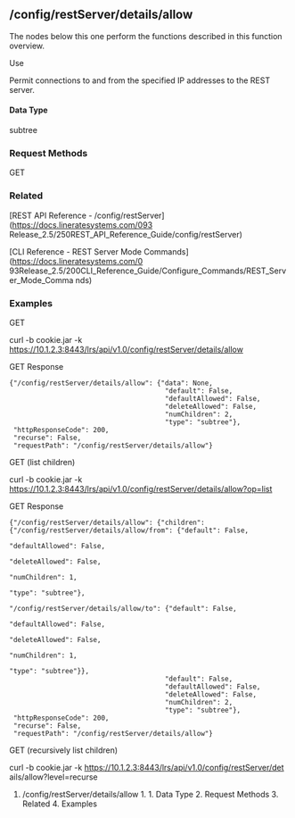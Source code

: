 ## /config/restServer/details/allow

The nodes below this one perform the functions described in this function
overview.

Use

Permit connections to and from the specified IP addresses to the REST server.

#### Data Type

subtree

### Request Methods

GET

### Related

[REST API Reference - /config/restServer](https://docs.lineratesystems.com/093
Release_2.5/250REST_API_Reference_Guide/config/restServer)

[CLI Reference - REST Server Mode Commands](https://docs.lineratesystems.com/0
93Release_2.5/200CLI_Reference_Guide/Configure_Commands/REST_Server_Mode_Comma
nds)

### Examples

GET

curl -b cookie.jar -k
https://10.1.2.3:8443/lrs/api/v1.0/config/restServer/details/allow

GET Response

    
    {"/config/restServer/details/allow": {"data": None,
                                           "default": False,
                                           "defaultAllowed": False,
                                           "deleteAllowed": False,
                                           "numChildren": 2,
                                           "type": "subtree"},
     "httpResponseCode": 200,
     "recurse": False,
     "requestPath": "/config/restServer/details/allow"}
    

GET (list children)

curl -b cookie.jar -k
https://10.1.2.3:8443/lrs/api/v1.0/config/restServer/details/allow?op=list

GET Response

    
    {"/config/restServer/details/allow": {"children": {"/config/restServer/details/allow/from": {"default": False,
                                                                                                    "defaultAllowed": False,
                                                                                                    "deleteAllowed": False,
                                                                                                    "numChildren": 1,
                                                                                                    "type": "subtree"},
                                                         "/config/restServer/details/allow/to": {"default": False,
                                                                                                  "defaultAllowed": False,
                                                                                                  "deleteAllowed": False,
                                                                                                  "numChildren": 1,
                                                                                                  "type": "subtree"}},
                                           "default": False,
                                           "defaultAllowed": False,
                                           "deleteAllowed": False,
                                           "numChildren": 2,
                                           "type": "subtree"},
     "httpResponseCode": 200,
     "recurse": False,
     "requestPath": "/config/restServer/details/allow"}
    

GET (recursively list children)

curl -b cookie.jar -k https://10.1.2.3:8443/lrs/api/v1.0/config/restServer/det
ails/allow?level=recurse

  1. /config/restServer/details/allow
    1.       1. Data Type
    2. Request Methods
    3. Related
    4. Examples

